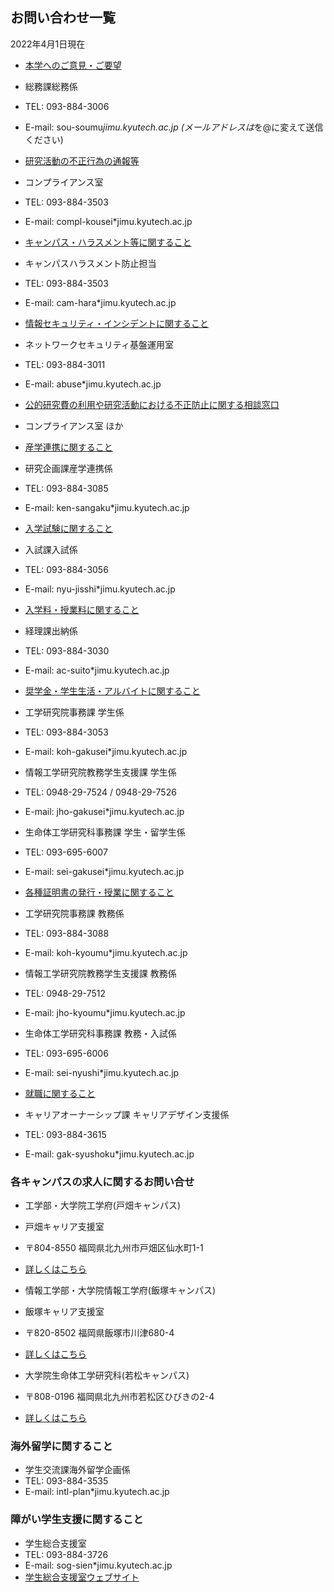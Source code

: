 ## お問い合わせ一覧

2022年4月1日現在

- [本学へのご意見・ご要望](#01)
- 総務課総務係
- TEL: 093-884-3006
- E-mail: sou-soumu*jimu.kyutech.ac.jp (メールアドレスは*を@に変えて送信ください)

- [研究活動の不正行為の通報等](#02)
- コンプライアンス室
- TEL: 093-884-3503
- E-mail: compl-kousei*jimu.kyutech.ac.jp

- [キャンパス・ハラスメント等に関すること](#03)
- キャンパスハラスメント防止担当
- TEL: 093-884-3503
- E-mail: cam-hara*jimu.kyutech.ac.jp

- [情報セキュリティ・インシデントに関すること](#04)
- ネットワークセキュリティ基盤運用室
- TEL: 093-884-3011
- E-mail: abuse*jimu.kyutech.ac.jp

- [公的研究費の利用や研究活動における不正防止に関する相談窓口](#05)
- コンプライアンス室 ほか

- [産学連携に関すること](#06)
- 研究企画課産学連携係
- TEL: 093-884-3085
- E-mail: ken-sangaku*jimu.kyutech.ac.jp

- [入学試験に関すること](#07)
- 入試課入試係
- TEL: 093-884-3056
- E-mail: nyu-jisshi*jimu.kyutech.ac.jp

- [入学料・授業料に関すること](#08)
- 経理課出納係
- TEL: 093-884-3030
- E-mail: ac-suito*jimu.kyutech.ac.jp

- [奨学金・学生生活・アルバイトに関すること](#09)
- 工学研究院事務課 学生係
- TEL: 093-884-3053
- E-mail: koh-gakusei*jimu.kyutech.ac.jp
- 情報工学研究院教務学生支援課 学生係
- TEL: 0948-29-7524 / 0948-29-7526
- E-mail: jho-gakusei*jimu.kyutech.ac.jp
- 生命体工学研究科事務課 学生・留学生係
- TEL: 093-695-6007
- E-mail: sei-gakusei*jimu.kyutech.ac.jp

- [各種証明書の発行・授業に関すること](#10)
- 工学研究院事務課 教務係
- TEL: 093-884-3088
- E-mail: koh-kyoumu*jimu.kyutech.ac.jp
- 情報工学研究院教務学生支援課 教務係
- TEL: 0948-29-7512
- E-mail: jho-kyoumu*jimu.kyutech.ac.jp
- 生命体工学研究科事務課 教務・入試係
- TEL: 093-695-6006
- E-mail: sei-nyushi*jimu.kyutech.ac.jp

- [就職に関すること](#11)
- キャリアオーナーシップ課 キャリアデザイン支援係
- TEL: 093-884-3615
- E-mail: gak-syushoku*jimu.kyutech.ac.jp

### 各キャンパスの求人に関するお問い合せ

- 工学部・大学院工学府(戸畑キャンパス)
- 戸畑キャリア支援室
- 〒804-8550 福岡県北九州市戸畑区仙水町1-1
- [詳しくはこちら](https://career.tobata.kyutech.ac.jp/)

- 情報工学部・大学院情報工学府(飯塚キャンパス)
- 飯塚キャリア支援室
- 〒820-8502 福岡県飯塚市川津680-4
- [詳しくはこちら](https://www.iizuka.kyutech.ac.jp/career/)

- 大学院生命体工学研究科(若松キャンパス)
- 〒808-0196 福岡県北九州市若松区ひびきの2-4
- [詳しくはこちら](https://www.lsse.kyutech.ac.jp/education/contact.html)

### 海外留学に関すること

- 学生交流課海外留学企画係
- TEL: 093-884-3535
- E-mail: intl-plan*jimu.kyutech.ac.jp

### 障がい学生支援に関すること

- 学生総合支援室
- TEL: 093-884-3726
- E-mail: sog-sien*jimu.kyutech.ac.jp
- [学生総合支援室ウェブサイト](https://sog-sien.jimu.kyutech.ac.jp/)

